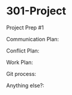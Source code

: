 # 301-Project

Project Prep #1

Communication Plan:

Conflict Plan:

Work Plan:

Git process:

Anything else?:

